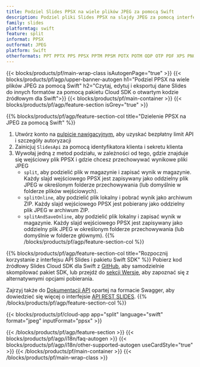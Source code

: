 ```yaml
---
title: Podziel Slides PPSX na wiele plików JPEG za pomocą Swift
description: Podziel pliki Slides PPSX na slajdy JPEG za pomocą interfejsu API REST i pakietu Swift SDK o otwartym kodzie źródłowym
family: slides
platformtag: swift
feature: split
informat: PPSX
outformat: JPEG
platform: Swift
otherformats: PPT PPTX PPS PPSX PPTM PPSM POTX POTM ODP OTP PDF XPS PNG BMP TIFF SVG HTML5 MD GIF XAML
---
```


{{< blocks/products/pf/main-wrap-class isAutogenPage="true" >}}
{{< blocks/products/pf/agp/upper-banner-autogen h1="Podziel PPSX na wiele plików JPEG za pomocą Swift" h2="Czytaj, edytuj i eksportuj dane Slides do innych formatów za pomocą pakietu Cloud SDK o otwartym kodzie źródłowym dla Swift">}}
{{< blocks/products/pf/main-container >}}
{{< blocks/products/pf/agp/feature-section isGrey="true" >}}

{{% blocks/products/pf/agp/feature-section-col title="Dzielenie PPSX na JPEG za pomocą Swift" %}}
1. Utwórz konto na <a href="https://dashboard.aspose.cloud/">pulpicie nawigacyjnym</a>, aby uzyskać bezpłatny limit API i szczegóły autoryzacji
1. Zainicjuj ```SlidesApi``` za pomocą identyfikatora klienta i sekretu klienta
1. Wywołaj jedną z metod podziału, w zależności od tego, gdzie znajduje się wejściowy plik PPSX i gdzie chcesz przechowywać wynikowe pliki JPEG
    - ```split```, aby podzielić plik w magazynie i zapisać wynik w magazynie. Każdy slajd wejściowego PPSX jest zapisywany jako oddzielny plik JPEG w określonym folderze przechowywania (lub domyślnie w folderze plików wejściowych).
    - ```splitOnline```, aby podzielić plik lokalny i pobrać wynik jako archiwum ZIP. Każdy slajd wejściowego PPSX jest pobierany jako oddzielny plik JPEG w archiwum ZIP.
    - ```splitAndSaveOnline```, aby podzielić plik lokalny i zapisać wynik w magazynie. Każdy slajd wejściowego PPSX jest zapisywany jako oddzielny plik JPEG w określonym folderze przechowywania (lub domyślnie w folderze głównym).
{{% /blocks/products/pf/agp/feature-section-col %}}

{{% blocks/products/pf/agp/feature-section-col title="Rozpocznij korzystanie z interfejsu API Slides i pakietu Swift SDK" %}}
Pobierz kod źródłowy Slides Cloud SDK dla Swift z [GitHub](https://github.com/aspose-slides-cloud/aspose-slides-cloud-swift), aby samodzielnie skompilować pakiet SDK, lub przejdź do [sekcji Wersje](https://releases.aspose.cloud/), aby zapoznać się z alternatywnymi opcjami pobierania.

Zajrzyj także do [Dokumentacji API](https://apireference.aspose.cloud/slides/) opartej na formacie Swagger, aby dowiedzieć się więcej o interfejsie [API REST SLIDES](https://products.aspose.cloud/slides/curl/).
{{% /blocks/products/pf/agp/feature-section-col %}}

{{< blocks/products/pf/cloud-app app="split" language="swift" format="jpeg" inputFormat="ppsx" >}}

{{< /blocks/products/pf/agp/feature-section >}}
{{< blocks/products/pf/agp/i18n/faq-autogen >}}
{{< blocks/products/pf/agp/i18n/other-supported-autogen useCardStyle="true" >}}
{{< /blocks/products/pf/main-container >}}
{{< /blocks/products/pf/main-wrap-class >}}